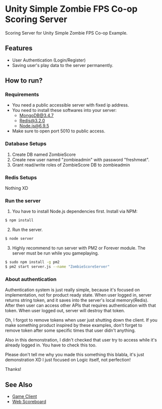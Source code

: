 # Unity Simple Zombie FPS Co-op Scoring Server
Scoring Server for Unity Simple Zombie FPS Co-op Example.

## Features
- User Authentication (Login/Register)
- Saving user's play data to the server permanently.


## How to run?
### Requirements
- You need a public accessible server with fixed ip address.
- You need to install these softwares into your server:
    - MongoDB@3.4.7
    - Redis@3.2.0
    - Node.js@6.9.5
- Make sure to open port 5010 to public access.

### Database Setups
1. Create DB named ZombieScore
2. Create new user named "zombieadmin" with password "freshmeat".
3. Grant read/write roles of ZombieScore DB to zombieadmin

### Redis Setups
Nothing XD

### Run the server
1. You have to install Node.js dependencies first. Install via NPM:
```bash
$ npm install
```

2. Run the server.
```bash
$ node server
```

3. Highly recommend to run server with PM2 or Forever module. The server must be run while you gameplaying.
```bash
$ sudo npm install -g pm2
$ pm2 start server.js --name "ZombieScoreServer"
```

### About authentication
Authentication system is just really simple, because it's focused on implementation, not for product ready state.
When user logged in, server returns string token, and it saves into the server's local memory(Redis).
After then user can access other APIs that requires authentication with that token.
When user logged out, server will destroy that token.

Oh, I forgot to remove tokens when user just shutting down the client.
If you make something product inspired by these examples, don't forget to remove token after some specific times that user didn't anything.

Also in this demonstration, I didn't checked that user try to access while it's already logged in. You have to check this too.

Please don't tell me why you made this something this blabla, it's just demonstration XD
I just focused on Logic itself, not perfection!

Thanks!


## See Also
- [Game Client](https://github.com/rico345100/unity-zombie-defense-fps-multiplayer-example)
- [Web Scoreboard](https://github.com/rico345100/unity-zombie-defense-fps-multiplayer-scoreboard)